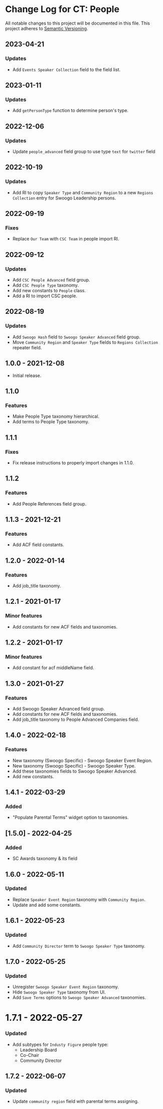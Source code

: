 # Change Log for CT: People

All notable changes to this project will be documented in this file.
This project adheres to [Semantic Versioning](http://semver.org/).

## 2023-04-21
### Updates
- Add `Events Speaker Collection` field to the field list.

## 2023-01-11
### Updates
- Add `getPersonType` function to determine person's type.

## 2022-12-06
### Updates
- Update `people_advanced` field group to use type `text` for `twitter` field

## 2022-10-19
### Updates
- Add RI to copy `Speaker Type` and `Community Region` to a new `Regions Collection` entry for Swoogo Leadership persons. 

## 2022-09-19
### Fixes
- Replace `Our Team` with `CSC Team` in people import RI.

## 2022-09-12
### Updates
- Add `CSC People Advanced` field group.
- Add `CSC People Type` taxonomy.
- Add new constants to `People` class.
- Add a RI to import CSC people.

## 2022-08-19
### Updates
- Add `Swoogo Hash` field to `Swoogo Speaker Advanced` field group.
- Move `Community Region` and `Speaker Type` fields to `Regions Collection` repeater field.

## 1.0.0 - 2021-12-08
* Initial release.

## 1.1.0
### Features
- Make People Type taxonomy hierarchical.
- Add terms to People Type taxonomy.

## 1.1.1
### Fixes
- Fix release instructions to properly import changes in 1.1.0.

## 1.1.2
### Features
- Add People References field group.

## 1.1.3 - 2021-12-21
### Features
- Add ACF field constants.

## 1.2.0 - 2022-01-14
### Features
- Add job_title taxonomy.

## 1.2.1 - 2021-01-17
### Minor features
- Add constants for new ACF fields and taxonomies.

## 1.2.2 - 2021-01-17
### Minor features
- Add constant for acf middleName field.

## 1.3.0 - 2021-01-27
### Features
- Add Swoogo Speaker Advanced field group.
- Add constants for new ACF fields and taxonomies.
- Add job_title taxonomy to People Advanced Companies field.

## 1.4.0 - 2022-02-18
### Features
- New taxonomy (Swoogo Specific) - Swoogo Speaker Event Region.
- New taxonomy (Swoogo Specific) - Swoogo Speaker Type.
- Add these taxonomies fields to Swoogo Speaker Advanced.
- Add new constants.

## 1.4.1 - 2022-03-29
### Added
- "Populate Parental Terms" widget option to taxonomies.

## [1.5.0] - 2022-04-25
### Added
- SC Awards taxonomy & its field

## 1.6.0 - 2022-05-11
### Updated
- Replace `Speaker Event Region` taxonomy with `Community Region`.
- Update and add some constants.

## 1.6.1 - 2022-05-23
### Updated
- Add `Community Director` term to `Swoogo Speaker Type` taxonomy.

## 1.7.0 - 2022-05-25
### Updated
- Unregister `Swoogo Speaker Event Region` taxonomy.
- Hide `Swoogo Speaker Type` taxonomy from UI.
- Add `Save Terms` options to `Swoogo Speaker Advanced` taxonomies.

# 1.7.1 - 2022-05-27
### Updated
- Add subtypes for `Industy Figure` people type:
  - Leadership Board
  - Co-Chair
  - Community Director

## 1.7.2 - 2022-06-07
### Updated
- Update `community region` field with parental terms assigning.
